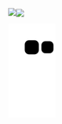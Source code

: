   <img align="left" src="https://github-readme-stats.vercel.app/api?username=waspdsc&count_private=true&line_height=21&show_icons=true&hide_border=true&theme=midnight-purple"/>
<img align="center" src="https://github-readme-stats.vercel.app/api/top-langs/?username=waspdsc&layout=compact&card_width=445&hide_border=true&theme=midnight-purple"/>

  ![Snake animation](https://github.com/rafaballerini/rafaballerini/blob/output/github-contribution-grid-snake.svg)

